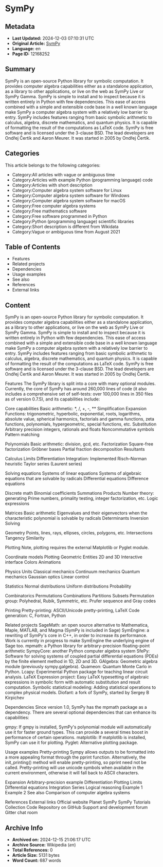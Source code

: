 # SymPy

## Metadata
- **Last Updated:** 2024-12-03 07:10:31 UTC
- **Original Article:** [SymPy](https://en.wikipedia.org/wiki/SymPy)
- **Language:** en
- **Page ID:** 12168252

## Summary
SymPy is an open-source Python library for symbolic computation. It provides computer algebra capabilities either as a standalone application, as a library to other applications, or live on the web as SymPy Live or SymPy Gamma. SymPy is simple to install and to inspect because it is written entirely in Python with few dependencies. This ease of access combined with a simple and extensible code base in a well known language make SymPy a computer algebra system with a relatively low barrier to entry.
SymPy includes features ranging from basic symbolic arithmetic to calculus, algebra, discrete mathematics, and quantum physics. It is capable of formatting the result of the computations as LaTeX code.
SymPy is free software and is licensed under the 3-clause BSD. The lead developers are Ondřej Čertík and Aaron Meurer. It was started in 2005 by Ondřej Čertík.

## Categories
This article belongs to the following categories:

- Category:All articles with vague or ambiguous time
- Category:Articles with example Python (programming language) code
- Category:Articles with short description
- Category:Computer algebra system software for Linux
- Category:Computer algebra system software for Windows
- Category:Computer algebra system software for macOS
- Category:Free computer algebra systems
- Category:Free mathematics software
- Category:Free software programmed in Python
- Category:Python (programming language) scientific libraries
- Category:Short description is different from Wikidata
- Category:Vague or ambiguous time from August 2021

## Table of Contents

- Features
- Related projects
- Dependencies
- Usage examples
- See also
- References
- External links

## Content

SymPy is an open-source Python library for symbolic computation. It provides computer algebra capabilities either as a standalone application, as a library to other applications, or live on the web as SymPy Live or SymPy Gamma. SymPy is simple to install and to inspect because it is written entirely in Python with few dependencies. This ease of access combined with a simple and extensible code base in a well known language make SymPy a computer algebra system with a relatively low barrier to entry.
SymPy includes features ranging from basic symbolic arithmetic to calculus, algebra, discrete mathematics, and quantum physics. It is capable of formatting the result of the computations as LaTeX code.
SymPy is free software and is licensed under the 3-clause BSD. The lead developers are Ondřej Čertík and Aaron Meurer. It was started in 2005 by Ondřej Čertík.

Features
The SymPy library is split into a core with many optional modules.
Currently, the core of SymPy has around 260,000 lines of code (it also includes a comprehensive set of self-tests: over 100,000 lines in 350 files as of version 0.7.5), and its capabilities include:

Core capabilities
Basic arithmetic: *, /, +, -, **
Simplification
Expansion
Functions: trigonometric, hyperbolic, exponential, roots, logarithms, absolute value, spherical harmonics, factorials and gamma functions, zeta functions, polynomials, hypergeometric, special functions, etc.
Substitution
Arbitrary precision integers, rationals and floats
Noncommutative symbols
Pattern matching

Polynomials
Basic arithmetic: division, gcd, etc.
Factorization
Square-free factorization
Gröbner bases
Partial fraction decomposition
Resultants

Calculus
Limits
Differentiation
Integration: Implemented Risch–Norman heuristic
Taylor series (Laurent series)

Solving equations
Systems of linear equations
Systems of algebraic equations that are solvable by radicals
Differential equations
Difference equations

Discrete math
Binomial coefficients
Summations
Products
Number theory: generating Prime numbers, primality testing, integer factorization, etc.
Logic expressions

Matrices
Basic arithmetic
Eigenvalues and their eigenvectors when the characteristic polynomial is solvable by radicals
Determinants
Inversion
Solving

Geometry
Points, lines, rays, ellipses, circles, polygons, etc.
Intersections
Tangency
Similarity

Plotting
Note, plotting requires the external Matplotlib or Pyglet module.

Coordinate models
Plotting Geometric Entities
2D and 3D
Interactive interface
Colors
Animations

Physics
Units
Classical mechanics
Continuum mechanics
Quantum mechanics
Gaussian optics
Linear control

Statistics
Normal distributions
Uniform distributions
Probability

Combinatorics
Permutations
Combinations
Partitions
Subsets
Permutation group: Polyhedral, Rubik, Symmetric, etc.
Prufer sequence and Gray codes

Printing
Pretty-printing: ASCII/Unicode pretty-printing, LaTeX
Code generation: C, Fortran, Python

Related projects
SageMath: an open source alternative to Mathematica, Maple, MATLAB, and Magma (SymPy is included in Sage)
SymEngine: a rewriting of SymPy's core in C++, in order to increase its performance. Work is currently in progress to make SymEngine the underlying engine of Sage too.
mpmath: a Python library for arbitrary-precision floating-point arithmetic
SympyCore: another Python computer algebra system
SfePy: Software for solving systems of coupled partial differential equations (PDEs) by the finite element method in 1D, 2D and 3D.
GAlgebra: Geometric algebra module (previously sympy.galgebra).
Quameon: Quantum Monte Carlo in Python.
Lcapy: Experimental Python package for teaching linear circuit analysis.
LaTeX Expression project: Easy LaTeX typesetting of algebraic expressions in symbolic form with automatic substitution and result computation.
Symbolic statistical modeling: Adding statistical operations to complex physical models.
Diofant: a fork of SymPy, started by Sergey B Kirpichev

Dependencies
Since version 1.0, SymPy has the mpmath package as a dependency.
There are several optional dependencies that can enhance its capabilities:

gmpy: If gmpy is installed, SymPy's polynomial module will automatically use it for faster ground types. This can provide a several times boost in performance of certain operations.
matplotlib: If matplotlib is installed, SymPy can use it for plotting.
Pyglet: Alternative plotting package.

Usage examples
Pretty-printing
Sympy allows outputs to be formatted into a more appealing format through the pprint function. Alternatively, the init_printing() method will enable pretty-printing, so pprint need not be called. Pretty-printing will use unicode symbols when available in the current environment, otherwise it will fall back to ASCII characters.

Expansion
Arbitrary-precision example
Differentiation
Plotting
Limits
Differential equations
Integration
Series
Logical reasoning
Example 1
Example 2
See also
Comparison of computer algebra systems

References
External links
Official website 
Planet SymPy
SymPy Tutorials Collection
Code Repository on GitHub
Support and development forum
Gitter chat room

## Archive Info
- **Archived on:** 2024-12-15 21:06:17 UTC
- **Archive Source:** Wikipedia (_en_)
- **Total References:** 0
- **Article Size:** 5131 bytes
- **Word Count:** 687 words
